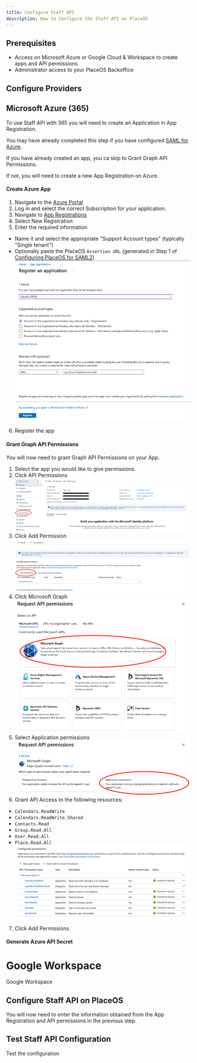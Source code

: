 ```yaml
---
title: Configure Staff API
description: How to Configure the Staff API on PlaceOS
---
```



## Prerequisites 

- Access on Microsoft Azure or Google Cloud & Workspace to create apps and API permissions
- Administrator access to your PlaceOS Backoffice

## Configure Providers

<!--tabs start-->
## Microsoft Azure (365)

To use Staff API with 365 you will need to create an Application in App Registration.

You may have already completed this step if you have configured [SAML for Azure](../authentication/configure-saml.md).

If you have already created an app, you ca skip to Grant Graph API Permissions.

If not, you will need to create a new App Registration on Azure.

#### Create Azure App

1. Navigate to the [Azure Portal](https://portal.azure.com)
2. Log in and select the correct Subscription for your application.
3. Navigate to [App Registrations](https://portal.azure.com/#blade/Microsoft_AAD_RegisteredApps/ApplicationsListBlade)
4. Select New Registration
5. Enter the required information
- Name it and select the appropriate "Support Account types" (typically "Single tenant")
- Optionally paste the PlaceOS `Assertion URL` (generated in Step 1 of [Configuring PlaceOS for SAML2](../authentication/configure-saml.md))  
![New App Registration](./assets/new-app-registration.png)
6. Register the app

#### Grant Graph API Permissions

You will now need to grant Graph API Permissions on your App.

1. Select the app you would like to give permissions.
2. Click API Permissions
![API Permissions](./assets/api-permissions.png)
3. Click Add Permission
![Add Permission](./assets/add-permissions.png)
4. Click Microsoft Graph
![Graph](./assets/graph-api.png)
5. Select Application permissions
![Graph Application Permissions](./assets/graph-app-permissions.png)
6. Grant API Access to the following resources:
- `Calendars.ReadWrite`
- `Calendars.ReadWrite.Shared`
- `Contacts.Read`
- `Group.Read.All`
- `User.Read.All`
- `Place.Read.All`
![Graph Application Grants](./assets/grants.png)
7. Click Add Permissions

#### Generate Azure API Secret

# Google Workspace

Google Workspace

<!--tabs end-->

## Configure Staff API on PlaceOS

You will now need to enter the information obtained from the App Registration and API permissions in the previous step.



## Test Staff API Configuration

Test the configuration